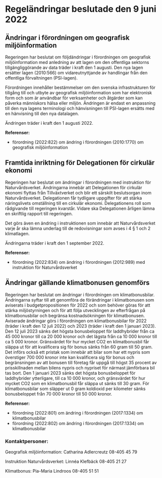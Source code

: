 # Regeländringar beslutade den 9 juni 2022

## Ändringar i förordningen om geografisk miljöinformation

Regeringen har beslutat om följdändringar i förordningen om geografisk miljöinformation med anledning av att lagen om den offentliga sektorns tillgängliggörande av data träder i kraft den 1 augusti. Den nya lagen ersätter lagen (2010:566) om vidareutnyttjande av handlingar från den offentliga förvaltningen (PSI-lagen).

Förordningen innehåller bestämmelser om den svenska infrastrukturen för tillgång till och utbyte av geografisk miljöinformation som har elektronisk form och som är användbar för verksamheter och åtgärder som kan påverka människors hälsa eller miljön. Ändringen är endast en anpassning till den nya lagens terminologi och hänvisningen till PSI-lagen ersätts med en hänvisning till den nya datalagen.

Ändringen träder i kraft den 1 augusti 2022.

**Referenser:**

* förordning (2022:822) om ändring i förordningen (2010:1770) om geografisk miljöinformation

## Framtida inriktning för Delegationen för cirkulär ekonomi

Regeringen har beslutat om ändringar i förordningen med instruktion för Naturvårdsverket. Ändringarna innebär att Delegationen för cirkulär ekonomi flyttas från Tillväxtverket och blir ett särskilt beslutsorgan inom Naturvårdsverket. Delegationen får tydligare uppgifter för att stärka näringslivets omställning till en cirkulär ekonomi. Delegationens roll som rådgivande till regeringen kvarstår. Vidare ska Delegationen årligen lämna en skriftlig rapport till regeringen.

Det görs även en ändring i instruktionen som innebär att Naturvårdsverket varje år ska lämna underlag till de redovisningar som avses i 4 § 1 och 2 klimatlagen.

Ändringarna träder i kraft den 1 september 2022.

**Referenser:**

* förordning (2022:834) om ändring i förordningen (2012:989) med instruktion för Naturvårdsverket

## Ändringar gällande klimatbonusen genomförs

Regeringen har beslutat om ändringar i förordningen om klimatbonusbilar. Ändringarna syftar till att genomföra de förändringar i klimatbonusen som aviserats i budgetpropositionen för 2022 och som behöver göras för att stärka miljöstyrningen och för att följa utvecklingen av efterfrågan på klimatbonusbilar och begränsa kostnadsökningen för klimatbonusen. Aviserade ändringar görs i förordningen om klimatbonusbilar för 2022 (träder i kraft den 12 juli 2022) och 2023 (träder i kraft den 1 januari 2023). Den 12 juli 2023 sänks det högsta bonusbeloppet för laddhybrider från ca 45 000 kronor till ca 20 000 kronor och det lägsta från ca 10 000 kronor till ca 5 000 kronor. Gränsvärdet för hur mycket CO2 en klimatbonusbil får släppa ut för att kvalificera sig för bonus sänks från 60 gram till 50 gram. Det införs också ett pristak som innebär att bilar som har ett nypris som överstiger 700 000 kronor inte kan kvalificera sig för bonus och begränsningen av att bonusen till företag får uppgå till högst 35 procent av prisskillnaden mellan bilens nypris och nypriset för närmast jämförbara bil tas bort. Den 1 januari 2023 sänks det högsta bonusbeloppet för laddhybrider ytterligare, till ca 10 000 kronor, och gränsvärdet för hur mycket CO2 som en klimatbonusbil får släppa ut sänks till 30 gram. För klimatbonusbilar som släpper ut 0 gram koldioxid per kilometer sänks bonusbeloppet från 70 000 kronor till 50 000 kronor.

**Referenser:**

* förordning (2022:801) om ändring i förordningen (2017:1334) om klimatbonusbilar
* förordning (2022:802) om ändring i förordningen (2017:1334) om klimatbonusbilar

### Kontaktpersoner:

Geografisk miljöinformation: Catharina Adlercreutz 08-405 45 79

Instruktion Naturvårdsverket: Linnéa Klefbäck 08-405 21 27

Klimatbonus: Pia-Maria Lindroos 08-405 51 51
